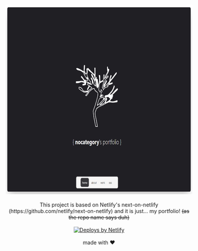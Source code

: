<p align="center">
  <a href="https://nocategory.dev/">
    <img src="./public/screenshot.png" height="512px" />
  </a>
  <br />
  <br />
  This project is based on Netlify's next-on-netlify (https://github.com/netlify/next-on-netlify) and it is just... my portfolio! <strike>(as the repo name says duh)</strike>
  <br /> <br />
  <a href="https://www.netlify.com">
    <img src="https://www.netlify.com/img/global/badges/netlify-dark.svg" alt="Deploys by Netlify" />
  </a>
  <br /> <br />
  made with ❤️
</p>
